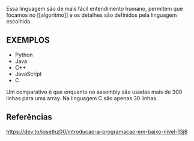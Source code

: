 Essa linguagem são de mais fácil entendimento humano, permitem que focamos no [[algoritmo]] e os detalhes são definidos pela linguagem escolhida.

## EXEMPLOS 

- Python
- Java
- C++
- JavaScript
- C

Um comparativo é que enquanto no assembly são usadas mais de 300 linhas para uma array. Na linguagem C são apenas 30 linhas.
## Referências 
https://dev.to/josethz00/introducao-a-programacao-em-baixo-nivel-13j8